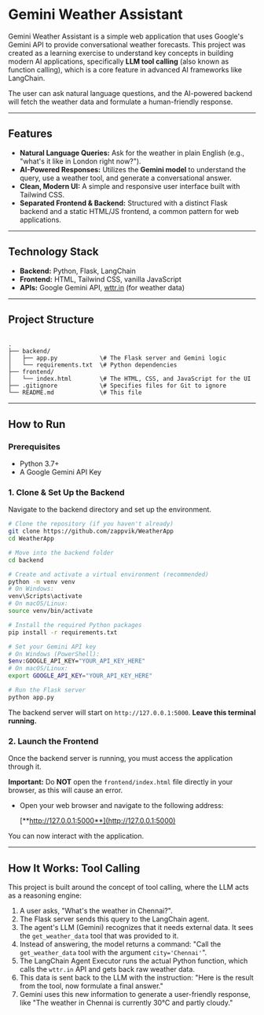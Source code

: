 # Gemini Weather Assistant

Gemini Weather Assistant is a simple web application that uses Google's Gemini API to provide conversational weather forecasts. This project was created as a learning exercise to understand key concepts in building modern AI applications, specifically **LLM tool calling** (also known as function calling), which is a core feature in advanced AI frameworks like LangChain.

The user can ask natural language questions, and the AI-powered backend will fetch the weather data and formulate a human-friendly response.



---

## Features

-   **Natural Language Queries:** Ask for the weather in plain English (e.g., "what's it like in London right now?").
-   **AI-Powered Responses:** Utilizes the **Gemini model** to understand the query, use a weather tool, and generate a conversational answer.
-   **Clean, Modern UI:** A simple and responsive user interface built with Tailwind CSS.
-   **Separated Frontend & Backend:** Structured with a distinct Flask backend and a static HTML/JS frontend, a common pattern for web applications.

---

## Technology Stack

-   **Backend:** Python, Flask, LangChain
-   **Frontend:** HTML, Tailwind CSS, vanilla JavaScript
-   **APIs:** Google Gemini API, [wttr.in](https://wttr.in) (for weather data)

---

## Project Structure

```

.
├── backend/
│   ├── app.py            \# The Flask server and Gemini logic
│   └── requirements.txt  \# Python dependencies
├── frontend/
│   └── index.html        \# The HTML, CSS, and JavaScript for the UI
├── .gitignore            \# Specifies files for Git to ignore
└── README.md             \# This file

````

---

## How to Run

### Prerequisites

-   Python 3.7+
-   A Google Gemini API Key

### 1. Clone & Set Up the Backend

Navigate to the backend directory and set up the environment.

```bash
# Clone the repository (if you haven't already)
git clone https://github.com/zappvik/WeatherApp
cd WeatherApp

# Move into the backend folder
cd backend

# Create and activate a virtual environment (recommended)
python -m venv venv
# On Windows:
venv\Scripts\activate
# On macOS/Linux:
source venv/bin/activate

# Install the required Python packages
pip install -r requirements.txt

# Set your Gemini API key
# On Windows (PowerShell):
$env:GOOGLE_API_KEY="YOUR_API_KEY_HERE"
# On macOS/Linux:
export GOOGLE_API_KEY="YOUR_API_KEY_HERE"

# Run the Flask server
python app.py
````

The backend server will start on `http://127.0.0.1:5000`. **Leave this terminal running.**

### 2\. Launch the Frontend

Once the backend server is running, you must access the application through it.

**Important:** Do **NOT** open the `frontend/index.html` file directly in your browser, as this will cause an error.

  - Open your web browser and navigate to the following address:

    [**http://127.0.0.1:5000**](http://127.0.0.1:5000)

You can now interact with the application.

-----

## How It Works: Tool Calling

This project is built around the concept of tool calling, where the LLM acts as a reasoning engine:

1.  A user asks, "What's the weather in Chennai?".
2.  The Flask server sends this query to the LangChain agent.
3.  The agent's LLM (Gemini) recognizes that it needs external data. It sees the `get_weather_data` tool that was provided to it.
4.  Instead of answering, the model returns a command: "Call the `get_weather_data` tool with the argument `city='Chennai'`".
5.  The LangChain Agent Executor runs the actual Python function, which calls the `wttr.in` API and gets back raw weather data.
6.  This data is sent back to the LLM with the instruction: "Here is the result from the tool, now formulate a final answer."
7.  Gemini uses this new information to generate a user-friendly response, like "The weather in Chennai is currently 30°C and partly cloudy."
